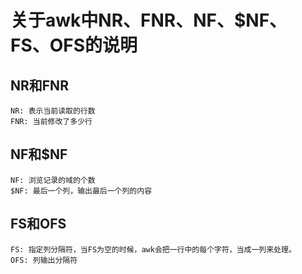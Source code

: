 
# 关于awk中NR、FNR、NF、$NF、FS、OFS的说明

## NR和FNR
    NR: 表示当前读取的行数
    FNR: 当前修改了多少行

## NF和$NF
    NF: 浏览记录的域的个数
    $NF: 最后一个列，输出最后一个列的内容

## FS和OFS
    FS: 指定列分隔符，当FS为空的时候，awk会把一行中的每个字符，当成一列来处理。
    OFS: 列输出分隔符
